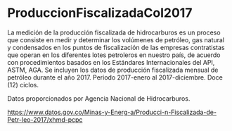 # ProduccionFiscalizadaCol2017
La medición de la producción fiscalizada de hidrocarburos es un proceso que consiste en medir y determinar los volúmenes de petróleo, gas natural y condensados en los puntos de fiscalización de las empresas contratistas que operan en los diferentes lotes petroleros en nuestro país, de acuerdo con procedimientos basados en los Estándares Internacionales del API, ASTM, AGA. Se incluyen los datos de producción fiscalizada mensual de petróleo durante el año 2017. Periodo 2017-enero al 2017-diciembre. Doce (12) ciclos.

Datos proporcionados por Agencia Nacional de Hidrocarburos.

https://www.datos.gov.co/Minas-y-Energ-a/Producci-n-Fiscalizada-de-Petr-leo-2017/xhmd-pcpc
